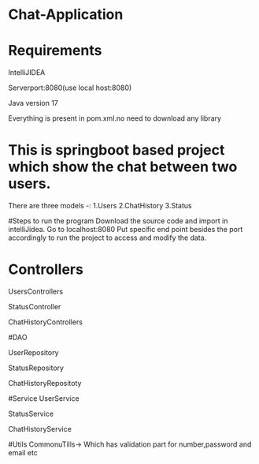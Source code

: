 # Chat-Application
# Requirements
IntelliJIDEA

Serverport:8080(use local host:8080)

Java version 17

Everything is present in pom.xml.no need to download any library

# This is springboot based project which show the chat between two users.

There are three models -:
1.Users
2.ChatHistory
3.Status

#Steps to run  the program
Download the source code and import in intelliJidea.
Go to localhost:8080
Put specific end point besides the port accordingly to run the project to access and modify the data.

# Controllers
UsersControllers

StatusController

ChatHistoryControllers

#DAO

UserRepository

StatusRepository

ChatHistoryRepositoty

#Service
UserService

StatusService

ChatHistoryService

#Utils
CommonuTills->
Which has validation part for number,password and email etc



